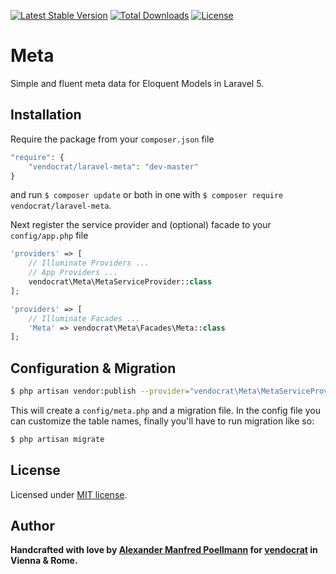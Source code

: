 [![Latest Stable Version](https://poser.pugx.org/vendocrat/laravel-meta/v/stable)](https://packagist.org/packages/vendocrat/laravel-meta)
[![Total Downloads](https://poser.pugx.org/vendocrat/laravel-meta/downloads)](https://packagist.org/packages/vendocrat/laravel-meta)
[![License](https://poser.pugx.org/vendocrat/laravel-meta/license)](https://packagist.org/packages/vendocrat/laravel-meta)

# Meta

Simple and fluent meta data for Eloquent Models in Laravel 5.

## Installation

Require the package from your `composer.json` file

```php
"require": {
	"vendocrat/laravel-meta": "dev-master"
}
```

and run `$ composer update` or both in one with `$ composer require vendocrat/laravel-meta`.

Next register the service provider and (optional) facade to your `config/app.php` file

```php
'providers' => [
    // Illuminate Providers ...
    // App Providers ...
    vendocrat\Meta\MetaServiceProvider::class
];
```

```php
'providers' => [
	// Illuminate Facades ...
    'Meta' => vendocrat\Meta\Facades\Meta::class
];
```

## Configuration & Migration

```bash
$ php artisan vendor:publish --provider="vendocrat\Meta\MetaServiceProvider"
```

This will create a `config/meta.php` and a migration file. In the config file you can customize the table names, finally you'll have to run migration like so:

```bash
$ php artisan migrate
```

## License

Licensed under [MIT license](http://opensource.org/licenses/MIT).

## Author

**Handcrafted with love by [Alexander Manfred Poellmann](http://twitter.com/AMPoellmann) for [vendocrat](https://vendocr.at) in Vienna &amp; Rome.**